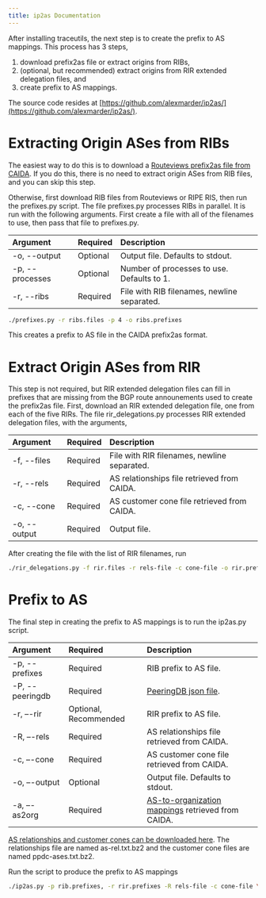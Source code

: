 ```yaml
---
title: ip2as Documentation
---
```


After installing traceutils, the next step is to create the prefix to AS mappings. This process has 3 steps,
1. download prefix2as file or extract origins from RIBs,
2. (optional, but recommended) extract origins from RIR extended delegation files, and
3. create prefix to AS mappings.

The source code resides at [https://github.com/alexmarder/ip2as/](https://github.com/alexmarder/ip2as/).

# Extracting Origin ASes from RIBs
The easiest way to do this is to download a [Routeviews prefix2as file from CAIDA](http://data.caida.org/datasets/routing/).
If you do this, there is no need to extract origin ASes from RIB files, and you can skip this step.

Otherwise, first download RIB files from Routeviews or RIPE RIS, then run the prefixes.py script.
The file prefixes.py processes RIBs in parallel. It is run with the following arguments. First create a file with all of the filenames to use, then pass that file to prefixes.py.

Argument | Required | Description
:--- | :--- | :---
-o, --output | Optional | Output file. Defaults to stdout.
-p, --processes | Optional | Number of processes to use. Defaults to 1.
-r, --ribs | Required | File with RIB filenames, newline separated.

```bash
./prefixes.py -r ribs.files -p 4 -o ribs.prefixes
```
This creates a prefix to AS file in the CAIDA prefix2as format.

# Extract Origin ASes from RIR
This step is not required, but RIR extended delegation files can fill in prefixes that are missing from the BGP route announements used to create the prefix2as file.
First, download an RIR extended delegation file, one from each of the five RIRs.
The file rir_delegations.py processes RIR extended delegation files, with the arguments,

Argument | Required | Description
:--- | :--- | :---
-f, --files | Required | File with RIR filenames, newline separated.
-r, --rels | Required | AS relationships file retrieved from CAIDA.
-c, --cone | Required | AS customer cone file retrieved from CAIDA.
-o, --output | Required | Output file.

After creating the file with the list of RIR filenames, run
```bash
./rir_delegations.py -f rir.files -r rels-file -c cone-file -o rir.prefixes
```

# Prefix to AS
The final step in creating the prefix to AS mappings is to run the ip2as.py script.

Argument | Required | Description
:--- | :--- | :---
-p, --prefixes | Required | RIB prefix to AS file.
-P, --peeringdb | Required | [PeeringDB json file](http://data.caida.org/datasets/peeringdb-v2/).
-r, –-rir | Optional, Recommended | RIR prefix to AS file.
-R, –-rels | Required | AS relationships file retrieved from CAIDA.
-c, –-cone | Required | AS customer cone file retrieved from CAIDA.
-o, –-output | Optional | Output file. Defaults to stdout.
-a, –-as2org | Required | [AS-to-organization mappings](http://data.caida.org/datasets/as-organizations/) retrieved from CAIDA.

[AS relationships and customer cones can be downloaded here](http://data.caida.org/datasets/as-relationships/serial-1/).
The relationships file are named as-rel.txt.bz2 and the customer cone files are named ppdc-ases.txt.bz2.

Run the script to produce the prefix to AS mappings
```bash
./ip2as.py -p rib.prefixes, -r rir.prefixes -R rels-file -c cone-file \ -a as2org -file -P peeringdb.json -o ip2as.prefixes
```